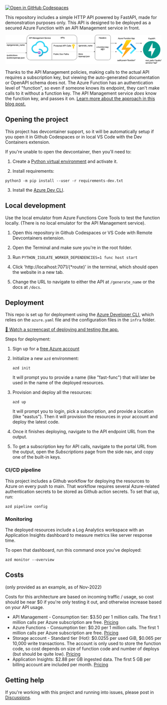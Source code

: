 [![Open in GitHub Codespaces](https://github.com/codespaces/badge.svg)](https://github.com/codespaces/new?hide_repo_select=true&repo=pamelafox%2Ffastapi-azure-function-apim)

This repository includes a simple HTTP API powered by FastAPI, made for demonstration purposes only.
This API is designed to be deployed as a secured Azure Function with an API Management service in front.

![Architecture diagram for API Management Service to Function App to FastAPI](readme_diagram_apim.png)

Thanks to the API Management policies, making calls to the actual API requires a subscription key,
but viewing the auto-generated documentation or OpenAPI schema does not.
The Azure Function has an authentication level of "function",
so even if someone knows its endpoint, they can't make calls to it without a function key.
The API Management service _does_ know the function key, and passes it on.
[Learn more about the approach in this blog post.](http://blog.pamelafox.org/2022/11/fastapi-on-azure-functions-with-azure.html)

## Opening the project

This project has devcontainer support, so it will be automatically setup if you open it in Github Codespaces or in local VS Code with the Dev Containers extension.

If you're unable to open the devcontainer, then you'll need to:

1. Create a [Python virtual environment](https://docs.python.org/3/tutorial/venv.html#creating-virtual-environments) and activate it.

2. Install requirements:

```shell
python3 -m pip install --user -r requirements-dev.txt
```

3. Install the [Azure Dev CLI](https://learn.microsoft.com/azure/developer/azure-developer-cli/install-azd).

## Local development

Use the local emulator from Azure Functions Core Tools to test the function locally.
(There is no local emulator for the API Management service).

1. Open this repository in Github Codespaces or VS Code with Remote Devcontainers extension.


2. Open the Terminal and make sure you're in the root folder.
2. Run `PYTHON_ISOLATE_WORKER_DEPENDENCIES=1 func host start`
3. Click 'http://localhost:7071/{*route}' in the terminal, which should open the website in a new tab.
4. Change the URL to navigate to either the API at `/generate_name` or the docs at `/docs`.

## Deployment

This repo is set up for deployment using the
[Azure Developer CLI](https://learn.microsoft.com/en-us/azure/developer/azure-developer-cli/overview),
which relies on the `azure.yaml` file and the configuration files in the `infra` folder.

[🎥 Watch a screencast of deploying and testing the app.](https://youtu.be/FPyq_aLzmIY)

Steps for deployment:

1. Sign up for a [free Azure account](https://azure.microsoft.com/free/)
2. Initialize a new `azd` environment:

    ```shell
    azd init
    ```

    It will prompt you to provide a name (like "fast-func") that will later be used in the name of the deployed resources.

3. Provision and deploy all the resources:

    ```shell
    azd up
    ```

    It will prompt you to login, pick a subscription, and provide a location (like "eastus"). Then it will provision the resources in your account and deploy the latest code.

4. Once it finishes deploying, navigate to the API endpoint URL from the output.
5. To get a subscription key for API calls, navigate to the portal URL from the output, open the _Subscriptions_ page from the side nav, and copy one of the built-in keys.

### CI/CD pipeline

This project includes a Github workflow for deploying the resources to Azure
on every push to main. That workflow requires several Azure-related authentication secrets to be stored as Github action secrets. To set that up, run:

```shell
azd pipeline config
```

### Monitoring

The deployed resources include a Log Analytics workspace with an Application Insights dashboard to measure metrics like server response time.

To open that dashboard, run this command once you've deployed:

```shell
azd monitor --overview
```

## Costs
(only provided as an example, as of Nov-2022)

Costs for this architecture are based on incoming traffic / usage, so cost should be near $0 if you're only testing it out, and otherwise increase based on your API usage.

- API Management - Consumption tier: $3.50 per 1 million calls. The first 1 million calls per Azure subscription are free. [Pricing](https://azure.microsoft.com/pricing/details/api-management/)
- Azure Functions - Consumption tier: $0.20 per 1 million calls. The first 1 million calls per Azure subscription are free. [Pricing](https://azure.microsoft.com/pricing/details/functions/)
- Storage account - Standard tier (Hot): $0.0255 per used GiB, 	$0.065 per 10,000 write transactions. The account is only used to store the function code, so cost depends on size of function code and number of deploys (but should be quite low). [Pricing](https://azure.microsoft.com/pricing/details/storage/files/)
- Application Insights: $2.88 per GB ingested data. The first 5 GB per billing account are included per month. [Pricing](https://azure.microsoft.com/pricing/details/monitor/)


## Getting help

If you're working with this project and running into issues, please post in [Discussions](/discussions).
